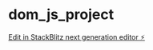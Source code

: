 # dom_js_project

[Edit in StackBlitz next generation editor ⚡️](https://stackblitz.com/~/github.com/angermaster11/dom_js_project)